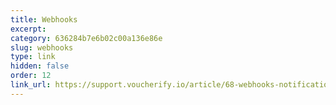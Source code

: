 ```yaml
---
title: Webhooks
excerpt: 
category: 636284b7e6b02c00a136e86e
slug: webhooks
type: link
hidden: false
order: 12
link_url: https://support.voucherify.io/article/68-webhooks-notifications
---
```

